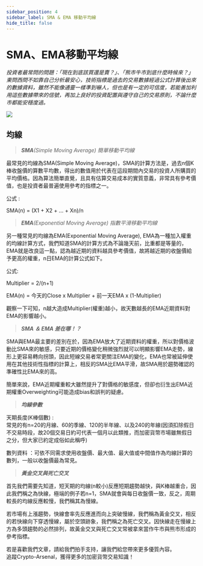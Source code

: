 ```yaml
---
sidebar_position: 4
sidebar_label: SMA & EMA 移動平均線
hide_title: false
---
```


SMA、EMA移動平均線
===========================

_投資者最常問的問題：「現在到底該買還是賣？」、「熊市牛市到底什麼時候來？」東問西問不如靠自己分析最安心，技術指標是過去的交易數據經過公式計算後出來的數據資料，雖然不能像通靈一樣準到嚇人，但也是有一定的可信度，若能善加利用這些數據帶來的信號，再加上良好的投資配置與遵守自己的交易原則，不論什麼市都能安穩度過。_

![](https://miro.medium.com/max/1200/1*St5hnK8pg6syEeB07KWFQg.png)

## 均線

> **_SMA_**_(Simple Moving Average) 簡單移動平均線_

最常見的均線為SMA(Simple Moving Average)，SMA的計算方法是，過去n個K棒收盤價的算數平均數，得出的數值用於代表在這段期間內交易的投資人所購買的平均價格。因為算法簡單直覺，且具有估算交易成本的實質意義，非常具有參考價值，也是投資者最普遍使用參考的指標之一。

公式 :

SMA(n) = (X1 + X2 + … + Xn)/n

> **_EMA_**_(Exponential Moving Average) 指數平滑移動平均線_

另一種常見的均線為EMA(Exponential Moving Average), EMA為一種加入權重的均線計算方式，我們知道SMA的計算方式為不論幾天前，比重都是等量的，EMA就是改良這一點，認為越近期的資料越具參考價值，故將越近期的收盤價給予更高的權重，n日EMA的計算公式如下。

公式:

Multiplier = 2/(n+1)

EMA(n) = 今天的Close x Multiplier + 前一天EMA x (1-Multiplier)

觀察一下可知，n越大造成Multiplier(權重)越小，故天數越長的EMA近期資料對EMA的影響越小。

> **_SMA ＆ EMA 差在哪！？_**

SMA與EMA最主要的差別在於，因為EMA放大了近期資料的權重，所以對價格波動比SMA來的敏感，只要近期的價格變化稍微強烈就可以明顯影響EMA走勢，線形上更容易轉向拐頭，因此短線交易者常更關注EMA的變化，EMA也常被延伸使用在其他技術性指標的計算上，相反的SMA比EMA平滑，故SMA用於趨勢確認的準確性比EMA來的高。

簡單來說，EMA近期權重較大雖然提升了對價格的敏感度，但卻也衍生出EMA近期權重Overweighting可能造成bias和誤判的疑慮。

> **_均線參數_**

天期長度(K棒個數) :  
常見的有n=20的月線、60的季線、120的半年線、以及240的年線(因須扣除假日不交易時段，故20個交易日約可代表一個月以此類推，而加密貨幣市場雖無假日之分，但大家已約定成俗如此稱呼)

數列資料 ：可依不同需求使用收盤價、最大值、最大值或中間值作為均線計算的數列，一般以收盤價最為常見。

> **_黃金交叉與死亡交叉_**

首先我們需要先知道，短天期的均線(n較小)反應短期趨勢越快，與K棒越重合，因此我們稱之為快線，極端的例子若n=1，SMA就會與每日收盤價一致，反之，周期較長的均線反應較慢，我們稱其為慢線。

若市場有上漲趨勢，快線會率先反應進而向上突破慢線，我們稱為黃金交叉，相反的若快線向下穿透慢線，屬於空頭跡象，我們稱之為死亡交叉。因快線走在慢線上方為多頭趨勢的必然排列，故黃金交叉與死亡交叉常被拿來當作牛市與熊市形成的參考指標。

若是喜歡我們文章，請給我們拍手支持，讓我們給您帶來更多優質內容。  
追蹤Crypto-Arsenal，獲得更多的加密貨幣交易知識！